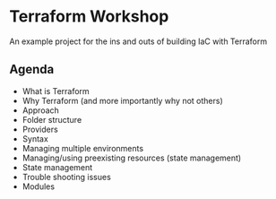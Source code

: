 # Terraform Workshop
An example project for the ins and outs of building IaC with Terraform

## Agenda
 - What is Terraform
 - Why Terraform (and more importantly why not others)
 - Approach
 - Folder structure
 - Providers
 - Syntax
 - Managing multiple environments
 - Managing/using preexisting resources (state management)
 - State management
 - Trouble shooting issues
 - Modules

